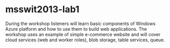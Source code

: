 msswit2013-lab1
===============

During the workshop listeners will learn basic components of Windows Azure platform and how to use them to build web applications. The workshop uses an example of simple e-commerce website and will cover cloud services (web and worker roles), blob storage, table services, queue.
